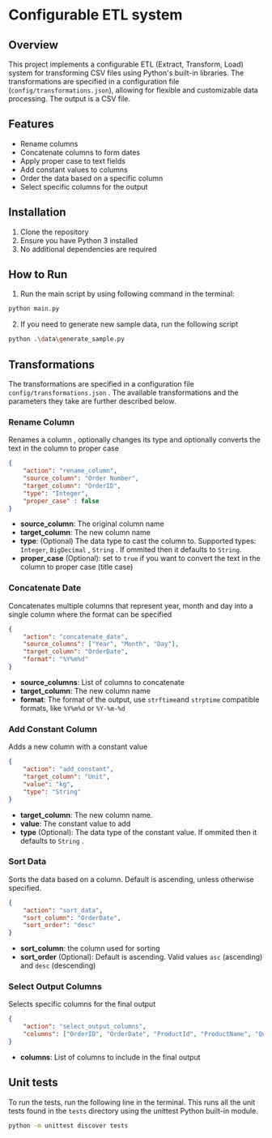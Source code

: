 # Configurable ETL system

## Overview

This project implements a configurable ETL (Extract, Transform, Load) system for transforming CSV files using Python's built-in libraries. The transformations are specified in a configuration file (`config/transformations.json`), allowing for flexible and customizable data processing. The output is a CSV file.

## Features

- Rename columns
- Concatenate columns to form dates
- Apply proper case to text fields
- Add constant values to columns
- Order the data based on a specific column
- Select specific columns for the output

## Installation

1. Clone the repository
2. Ensure you have Python 3 installed
3. No additional dependencies are required

## How to Run

1. Run the main script by using following command in the terminal:

```bash
python main.py
```

2. If you need to generate new sample data, run the following script

```bash
python .\data\generate_sample.py
```


## Transformations
The transformations are specified in a configuration file `config/transformations.json` . The available transformations and the parameters they take are further described below.

### Rename Column
Renames a column , optionally changes its type and optionally converts the text in the column to proper case

```json
{
    "action": "rename_column",
    "source_column": "Order Number",
    "target_column": "OrderID",
    "type": "Integer",
    "proper_case" : false
}
```
- **source_column**: The original column name
- **target_column**: The new column name
- **type**: (Optional) The data type to cast the column to. Supported types: `Integer`, `BigDecimal` , `String` . If ommited then it defaults to `String`. 
- **proper_case** (Optional): set to `true` if you want to convert the text in the column to proper case (title case)

### Concatenate Date
Concatenates multiple columns that represent year, month and day into a single column where the format can be specified

```json
{
    "action": "concatenate_date",
    "source_columns": ["Year", "Month", "Day"],
    "target_column": "OrderDate",
    "format": "%Y%m%d"
}
```
- **source_columns**: List of columns to concatenate
- **target_column**: The new column name
- **format**: The format of the output, use `strftime`and `strptime` compatible formats, like `%Y%m%d` or `%Y-%m-%d`

### Add Constant Column
Adds a new column with a constant value

```json
{
    "action": "add_constant",
    "target_column": "Unit",
    "value": "kg",
    "type": "String"
}
```
- **target_column**: The new column name.
- **value**: The constant value to add
- **type** (Optional): The data type of the constant value. If ommited then it defaults to `String` .

### Sort Data
Sorts the data based on a column. Default is ascending, unless otherwise specified.

```json
{
    "action": "sort_data",
    "sort_column": "OrderDate",
    "sort_order": "desc"
}
```
- **sort_column**: the column used for sorting
- **sort_order** (Optional): Default is ascending. Valid values `asc` (ascending) and `desc` (descending)

### Select Output Columns
Selects specific columns for the final output
```json
{
    "action": "select_output_columns",
    "columns": ["OrderID", "OrderDate", "ProductId", "ProductName", "Quantity", "Unit"]
}
```
- **columns**: List of columns to include in the final output


## Unit tests
To run the tests, run the following line in the terminal. This runs all the unit tests found in the `tests` directory using the unittest Python built-in module.

```bash
python -m unittest discover tests
```
